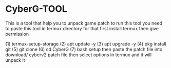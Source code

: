 # CyberG-TOOL
This is a tool that help you to unpack game patch 
to run this tool you need to paste this tool in termux directory for that first install termux then give permission

(1) termux-setup-storage
(2) apt update -y
(3) apt upgrade -y 
(4) pkg install git 
(5) git clone 
(6) cd CyberG
(7) bash setup
then paste the patch file into download/ cyberv2 patch file then select options in termux and it will unpack it 
